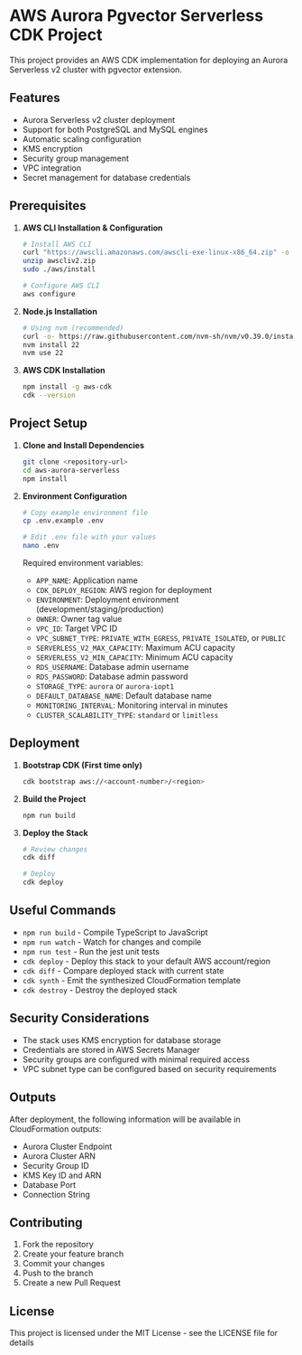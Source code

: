 # AWS Aurora Pgvector Serverless CDK Project

This project provides an AWS CDK implementation for deploying an Aurora Serverless v2 cluster with pgvector extension.

## Features

- Aurora Serverless v2 cluster deployment
- Support for both PostgreSQL and MySQL engines
- Automatic scaling configuration
- KMS encryption
- Security group management
- VPC integration
- Secret management for database credentials

## Prerequisites

1. **AWS CLI Installation & Configuration**

   ```bash
   # Install AWS CLI
   curl "https://awscli.amazonaws.com/awscli-exe-linux-x86_64.zip" -o "awscliv2.zip"
   unzip awscliv2.zip
   sudo ./aws/install

   # Configure AWS CLI
   aws configure
   ```

2. **Node.js Installation**

   ```bash
   # Using nvm (recommended)
   curl -o- https://raw.githubusercontent.com/nvm-sh/nvm/v0.39.0/install.sh | bash
   nvm install 22
   nvm use 22
   ```

3. **AWS CDK Installation**

   ```bash
   npm install -g aws-cdk
   cdk --version
   ```

## Project Setup

1. **Clone and Install Dependencies**

   ```bash
   git clone <repository-url>
   cd aws-aurora-serverless
   npm install
   ```

2. **Environment Configuration**

   ```bash
   # Copy example environment file
   cp .env.example .env

   # Edit .env file with your values
   nano .env
   ```

   Required environment variables:
   - `APP_NAME`: Application name
   - `CDK_DEPLOY_REGION`: AWS region for deployment
   - `ENVIRONMENT`: Deployment environment (development/staging/production)
   - `OWNER`: Owner tag value
   - `VPC_ID`: Target VPC ID
   - `VPC_SUBNET_TYPE`: `PRIVATE_WITH_EGRESS`, `PRIVATE_ISOLATED`, or `PUBLIC`
   - `SERVERLESS_V2_MAX_CAPACITY`: Maximum ACU capacity
   - `SERVERLESS_V2_MIN_CAPACITY`: Minimum ACU capacity
   - `RDS_USERNAME`: Database admin username
   - `RDS_PASSWORD`: Database admin password
   - `STORAGE_TYPE`: `aurora` or `aurora-iopt1`
   - `DEFAULT_DATABASE_NAME`: Default database name
   - `MONITORING_INTERVAL`: Monitoring interval in minutes
   - `CLUSTER_SCALABILITY_TYPE`: `standard` or `limitless`

## Deployment

1. **Bootstrap CDK (First time only)**

   ```bash
   cdk bootstrap aws://<account-number>/<region>
   ```

2. **Build the Project**

   ```bash
   npm run build
   ```

3. **Deploy the Stack**

   ```bash
   # Review changes
   cdk diff

   # Deploy
   cdk deploy
   ```

## Useful Commands

- `npm run build`   - Compile TypeScript to JavaScript
- `npm run watch`   - Watch for changes and compile
- `npm run test`    - Run the jest unit tests
- `cdk deploy`      - Deploy this stack to your default AWS account/region
- `cdk diff`        - Compare deployed stack with current state
- `cdk synth`       - Emit the synthesized CloudFormation template
- `cdk destroy`     - Destroy the deployed stack

## Security Considerations

- The stack uses KMS encryption for database storage
- Credentials are stored in AWS Secrets Manager
- Security groups are configured with minimal required access
- VPC subnet type can be configured based on security requirements

## Outputs

After deployment, the following information will be available in CloudFormation outputs:

- Aurora Cluster Endpoint
- Aurora Cluster ARN
- Security Group ID
- KMS Key ID and ARN
- Database Port
- Connection String

## Contributing

1. Fork the repository
2. Create your feature branch
3. Commit your changes
4. Push to the branch
5. Create a new Pull Request

## License

This project is licensed under the MIT License - see the LICENSE file for details
